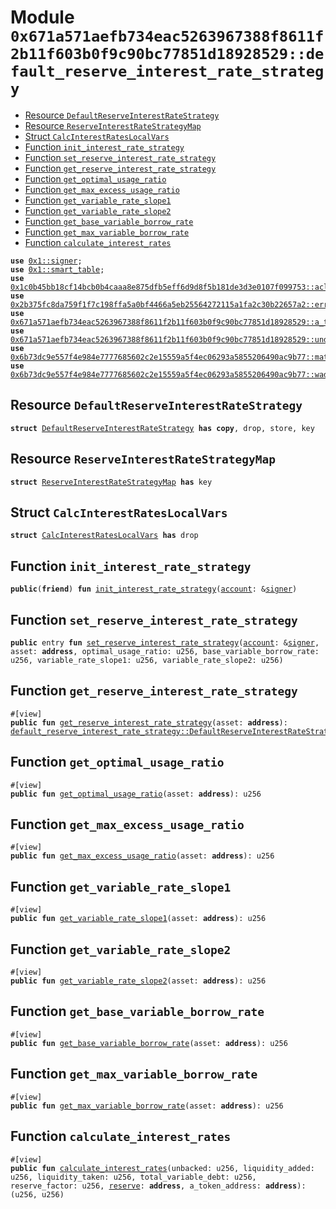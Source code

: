 
<a id="0x671a571aefb734eac5263967388f8611f2b11f603b0f9c90bc77851d18928529_default_reserve_interest_rate_strategy"></a>

# Module `0x671a571aefb734eac5263967388f8611f2b11f603b0f9c90bc77851d18928529::default_reserve_interest_rate_strategy`



-  [Resource `DefaultReserveInterestRateStrategy`](#0x671a571aefb734eac5263967388f8611f2b11f603b0f9c90bc77851d18928529_default_reserve_interest_rate_strategy_DefaultReserveInterestRateStrategy)
-  [Resource `ReserveInterestRateStrategyMap`](#0x671a571aefb734eac5263967388f8611f2b11f603b0f9c90bc77851d18928529_default_reserve_interest_rate_strategy_ReserveInterestRateStrategyMap)
-  [Struct `CalcInterestRatesLocalVars`](#0x671a571aefb734eac5263967388f8611f2b11f603b0f9c90bc77851d18928529_default_reserve_interest_rate_strategy_CalcInterestRatesLocalVars)
-  [Function `init_interest_rate_strategy`](#0x671a571aefb734eac5263967388f8611f2b11f603b0f9c90bc77851d18928529_default_reserve_interest_rate_strategy_init_interest_rate_strategy)
-  [Function `set_reserve_interest_rate_strategy`](#0x671a571aefb734eac5263967388f8611f2b11f603b0f9c90bc77851d18928529_default_reserve_interest_rate_strategy_set_reserve_interest_rate_strategy)
-  [Function `get_reserve_interest_rate_strategy`](#0x671a571aefb734eac5263967388f8611f2b11f603b0f9c90bc77851d18928529_default_reserve_interest_rate_strategy_get_reserve_interest_rate_strategy)
-  [Function `get_optimal_usage_ratio`](#0x671a571aefb734eac5263967388f8611f2b11f603b0f9c90bc77851d18928529_default_reserve_interest_rate_strategy_get_optimal_usage_ratio)
-  [Function `get_max_excess_usage_ratio`](#0x671a571aefb734eac5263967388f8611f2b11f603b0f9c90bc77851d18928529_default_reserve_interest_rate_strategy_get_max_excess_usage_ratio)
-  [Function `get_variable_rate_slope1`](#0x671a571aefb734eac5263967388f8611f2b11f603b0f9c90bc77851d18928529_default_reserve_interest_rate_strategy_get_variable_rate_slope1)
-  [Function `get_variable_rate_slope2`](#0x671a571aefb734eac5263967388f8611f2b11f603b0f9c90bc77851d18928529_default_reserve_interest_rate_strategy_get_variable_rate_slope2)
-  [Function `get_base_variable_borrow_rate`](#0x671a571aefb734eac5263967388f8611f2b11f603b0f9c90bc77851d18928529_default_reserve_interest_rate_strategy_get_base_variable_borrow_rate)
-  [Function `get_max_variable_borrow_rate`](#0x671a571aefb734eac5263967388f8611f2b11f603b0f9c90bc77851d18928529_default_reserve_interest_rate_strategy_get_max_variable_borrow_rate)
-  [Function `calculate_interest_rates`](#0x671a571aefb734eac5263967388f8611f2b11f603b0f9c90bc77851d18928529_default_reserve_interest_rate_strategy_calculate_interest_rates)


<pre><code><b>use</b> <a href="">0x1::signer</a>;
<b>use</b> <a href="">0x1::smart_table</a>;
<b>use</b> <a href="../aave-acl/doc/acl_manage.md#0x1c0b45bb18cf14bcb0b4caaa8e875dfb5eff6d9d8f5b181de3d3e0107f099753_acl_manage">0x1c0b45bb18cf14bcb0b4caaa8e875dfb5eff6d9d8f5b181de3d3e0107f099753::acl_manage</a>;
<b>use</b> <a href="../aave-config/doc/error_config.md#0x2b375fc8da759f1f7c198ffa5a0bf4466a5eb25564272115a1fa2c30b22657a2_error">0x2b375fc8da759f1f7c198ffa5a0bf4466a5eb25564272115a1fa2c30b22657a2::error</a>;
<b>use</b> <a href="a_token_factory.md#0x671a571aefb734eac5263967388f8611f2b11f603b0f9c90bc77851d18928529_a_token_factory">0x671a571aefb734eac5263967388f8611f2b11f603b0f9c90bc77851d18928529::a_token_factory</a>;
<b>use</b> <a href="underlying_token_factory.md#0x671a571aefb734eac5263967388f8611f2b11f603b0f9c90bc77851d18928529_underlying_token_factory">0x671a571aefb734eac5263967388f8611f2b11f603b0f9c90bc77851d18928529::underlying_token_factory</a>;
<b>use</b> <a href="../aave-math/doc/math_utils.md#0x6b73dc9e557f4e984e7777685602c2e15559a5f4ec06293a5855206490ac9b77_math_utils">0x6b73dc9e557f4e984e7777685602c2e15559a5f4ec06293a5855206490ac9b77::math_utils</a>;
<b>use</b> <a href="../aave-math/doc/wad_ray_math.md#0x6b73dc9e557f4e984e7777685602c2e15559a5f4ec06293a5855206490ac9b77_wad_ray_math">0x6b73dc9e557f4e984e7777685602c2e15559a5f4ec06293a5855206490ac9b77::wad_ray_math</a>;
</code></pre>



<a id="0x671a571aefb734eac5263967388f8611f2b11f603b0f9c90bc77851d18928529_default_reserve_interest_rate_strategy_DefaultReserveInterestRateStrategy"></a>

## Resource `DefaultReserveInterestRateStrategy`



<pre><code><b>struct</b> <a href="default_reserve_interest_rate_strategy.md#0x671a571aefb734eac5263967388f8611f2b11f603b0f9c90bc77851d18928529_default_reserve_interest_rate_strategy_DefaultReserveInterestRateStrategy">DefaultReserveInterestRateStrategy</a> <b>has</b> <b>copy</b>, drop, store, key
</code></pre>



<a id="0x671a571aefb734eac5263967388f8611f2b11f603b0f9c90bc77851d18928529_default_reserve_interest_rate_strategy_ReserveInterestRateStrategyMap"></a>

## Resource `ReserveInterestRateStrategyMap`



<pre><code><b>struct</b> <a href="default_reserve_interest_rate_strategy.md#0x671a571aefb734eac5263967388f8611f2b11f603b0f9c90bc77851d18928529_default_reserve_interest_rate_strategy_ReserveInterestRateStrategyMap">ReserveInterestRateStrategyMap</a> <b>has</b> key
</code></pre>



<a id="0x671a571aefb734eac5263967388f8611f2b11f603b0f9c90bc77851d18928529_default_reserve_interest_rate_strategy_CalcInterestRatesLocalVars"></a>

## Struct `CalcInterestRatesLocalVars`



<pre><code><b>struct</b> <a href="default_reserve_interest_rate_strategy.md#0x671a571aefb734eac5263967388f8611f2b11f603b0f9c90bc77851d18928529_default_reserve_interest_rate_strategy_CalcInterestRatesLocalVars">CalcInterestRatesLocalVars</a> <b>has</b> drop
</code></pre>



<a id="0x671a571aefb734eac5263967388f8611f2b11f603b0f9c90bc77851d18928529_default_reserve_interest_rate_strategy_init_interest_rate_strategy"></a>

## Function `init_interest_rate_strategy`



<pre><code><b>public</b>(<b>friend</b>) <b>fun</b> <a href="default_reserve_interest_rate_strategy.md#0x671a571aefb734eac5263967388f8611f2b11f603b0f9c90bc77851d18928529_default_reserve_interest_rate_strategy_init_interest_rate_strategy">init_interest_rate_strategy</a>(<a href="">account</a>: &<a href="">signer</a>)
</code></pre>



<a id="0x671a571aefb734eac5263967388f8611f2b11f603b0f9c90bc77851d18928529_default_reserve_interest_rate_strategy_set_reserve_interest_rate_strategy"></a>

## Function `set_reserve_interest_rate_strategy`



<pre><code><b>public</b> entry <b>fun</b> <a href="default_reserve_interest_rate_strategy.md#0x671a571aefb734eac5263967388f8611f2b11f603b0f9c90bc77851d18928529_default_reserve_interest_rate_strategy_set_reserve_interest_rate_strategy">set_reserve_interest_rate_strategy</a>(<a href="">account</a>: &<a href="">signer</a>, asset: <b>address</b>, optimal_usage_ratio: u256, base_variable_borrow_rate: u256, variable_rate_slope1: u256, variable_rate_slope2: u256)
</code></pre>



<a id="0x671a571aefb734eac5263967388f8611f2b11f603b0f9c90bc77851d18928529_default_reserve_interest_rate_strategy_get_reserve_interest_rate_strategy"></a>

## Function `get_reserve_interest_rate_strategy`



<pre><code>#[view]
<b>public</b> <b>fun</b> <a href="default_reserve_interest_rate_strategy.md#0x671a571aefb734eac5263967388f8611f2b11f603b0f9c90bc77851d18928529_default_reserve_interest_rate_strategy_get_reserve_interest_rate_strategy">get_reserve_interest_rate_strategy</a>(asset: <b>address</b>): <a href="default_reserve_interest_rate_strategy.md#0x671a571aefb734eac5263967388f8611f2b11f603b0f9c90bc77851d18928529_default_reserve_interest_rate_strategy_DefaultReserveInterestRateStrategy">default_reserve_interest_rate_strategy::DefaultReserveInterestRateStrategy</a>
</code></pre>



<a id="0x671a571aefb734eac5263967388f8611f2b11f603b0f9c90bc77851d18928529_default_reserve_interest_rate_strategy_get_optimal_usage_ratio"></a>

## Function `get_optimal_usage_ratio`



<pre><code>#[view]
<b>public</b> <b>fun</b> <a href="default_reserve_interest_rate_strategy.md#0x671a571aefb734eac5263967388f8611f2b11f603b0f9c90bc77851d18928529_default_reserve_interest_rate_strategy_get_optimal_usage_ratio">get_optimal_usage_ratio</a>(asset: <b>address</b>): u256
</code></pre>



<a id="0x671a571aefb734eac5263967388f8611f2b11f603b0f9c90bc77851d18928529_default_reserve_interest_rate_strategy_get_max_excess_usage_ratio"></a>

## Function `get_max_excess_usage_ratio`



<pre><code>#[view]
<b>public</b> <b>fun</b> <a href="default_reserve_interest_rate_strategy.md#0x671a571aefb734eac5263967388f8611f2b11f603b0f9c90bc77851d18928529_default_reserve_interest_rate_strategy_get_max_excess_usage_ratio">get_max_excess_usage_ratio</a>(asset: <b>address</b>): u256
</code></pre>



<a id="0x671a571aefb734eac5263967388f8611f2b11f603b0f9c90bc77851d18928529_default_reserve_interest_rate_strategy_get_variable_rate_slope1"></a>

## Function `get_variable_rate_slope1`



<pre><code>#[view]
<b>public</b> <b>fun</b> <a href="default_reserve_interest_rate_strategy.md#0x671a571aefb734eac5263967388f8611f2b11f603b0f9c90bc77851d18928529_default_reserve_interest_rate_strategy_get_variable_rate_slope1">get_variable_rate_slope1</a>(asset: <b>address</b>): u256
</code></pre>



<a id="0x671a571aefb734eac5263967388f8611f2b11f603b0f9c90bc77851d18928529_default_reserve_interest_rate_strategy_get_variable_rate_slope2"></a>

## Function `get_variable_rate_slope2`



<pre><code>#[view]
<b>public</b> <b>fun</b> <a href="default_reserve_interest_rate_strategy.md#0x671a571aefb734eac5263967388f8611f2b11f603b0f9c90bc77851d18928529_default_reserve_interest_rate_strategy_get_variable_rate_slope2">get_variable_rate_slope2</a>(asset: <b>address</b>): u256
</code></pre>



<a id="0x671a571aefb734eac5263967388f8611f2b11f603b0f9c90bc77851d18928529_default_reserve_interest_rate_strategy_get_base_variable_borrow_rate"></a>

## Function `get_base_variable_borrow_rate`



<pre><code>#[view]
<b>public</b> <b>fun</b> <a href="default_reserve_interest_rate_strategy.md#0x671a571aefb734eac5263967388f8611f2b11f603b0f9c90bc77851d18928529_default_reserve_interest_rate_strategy_get_base_variable_borrow_rate">get_base_variable_borrow_rate</a>(asset: <b>address</b>): u256
</code></pre>



<a id="0x671a571aefb734eac5263967388f8611f2b11f603b0f9c90bc77851d18928529_default_reserve_interest_rate_strategy_get_max_variable_borrow_rate"></a>

## Function `get_max_variable_borrow_rate`



<pre><code>#[view]
<b>public</b> <b>fun</b> <a href="default_reserve_interest_rate_strategy.md#0x671a571aefb734eac5263967388f8611f2b11f603b0f9c90bc77851d18928529_default_reserve_interest_rate_strategy_get_max_variable_borrow_rate">get_max_variable_borrow_rate</a>(asset: <b>address</b>): u256
</code></pre>



<a id="0x671a571aefb734eac5263967388f8611f2b11f603b0f9c90bc77851d18928529_default_reserve_interest_rate_strategy_calculate_interest_rates"></a>

## Function `calculate_interest_rates`



<pre><code>#[view]
<b>public</b> <b>fun</b> <a href="default_reserve_interest_rate_strategy.md#0x671a571aefb734eac5263967388f8611f2b11f603b0f9c90bc77851d18928529_default_reserve_interest_rate_strategy_calculate_interest_rates">calculate_interest_rates</a>(unbacked: u256, liquidity_added: u256, liquidity_taken: u256, total_variable_debt: u256, reserve_factor: u256, <a href="../aave-config/doc/reserve_config.md#0x2b375fc8da759f1f7c198ffa5a0bf4466a5eb25564272115a1fa2c30b22657a2_reserve">reserve</a>: <b>address</b>, a_token_address: <b>address</b>): (u256, u256)
</code></pre>
